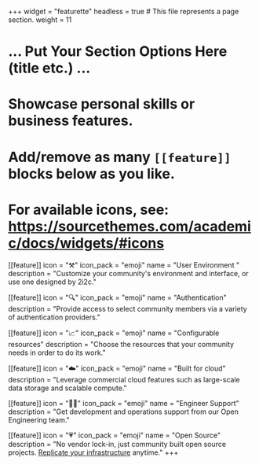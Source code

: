 +++
widget = "featurette"
headless = true  # This file represents a page section.
weight = 11

# ... Put Your Section Options Here (title etc.) ...

# Showcase personal skills or business features.
# Add/remove as many `[[feature]]` blocks below as you like.
# For available icons, see: https://sourcethemes.com/academic/docs/widgets/#icons
[[feature]]
  icon = "⚒️"
  icon_pack = "emoji"
  name = "User Environment "
  description = "Customize your community's environment and interface, or use one designed by 2i2c."

[[feature]]
  icon = "🔍"
  icon_pack = "emoji"
  name = "Authentication"
  description = "Provide access to select community members via a variety of authentication providers."

[[feature]]
  icon = "📈"
  icon_pack = "emoji"
  name = "Configurable resources"
  description = "Choose the resources that your community needs in order to do its work."

[[feature]]
  icon = "☁️"
  icon_pack = "emoji"
  name = "Built for cloud"
  description = "Leverage commercial cloud features such as large-scale data storage and scalable compute."

[[feature]]
  icon = "👷‍♀️"
  icon_pack = "emoji"
  name = "Engineer Support"
  description = "Get development and operations support from our Open Engineering team."

[[feature]]
  icon = "💗"
  icon_pack = "emoji"
  name = "Open Source"
  description = "No vendor lock-in, just community built open source projects. [Replicate your infrastructure](/right-to-replicate) anytime."
+++
